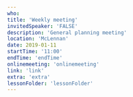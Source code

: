 ```yaml
---
who: 
title: 'Weekly meeting'
invitedSpeaker: 'FALSE'
description: 'General planning meeting'
location: 'McLennan'
date: 2019-01-11
startTime: '11:00'
endTime: 'endTime'
onlinemeeting: 'onlinemeeting'
link: 'link'
extra: 'extra'
lessonFolder: 'lessonFolder'
---
```

